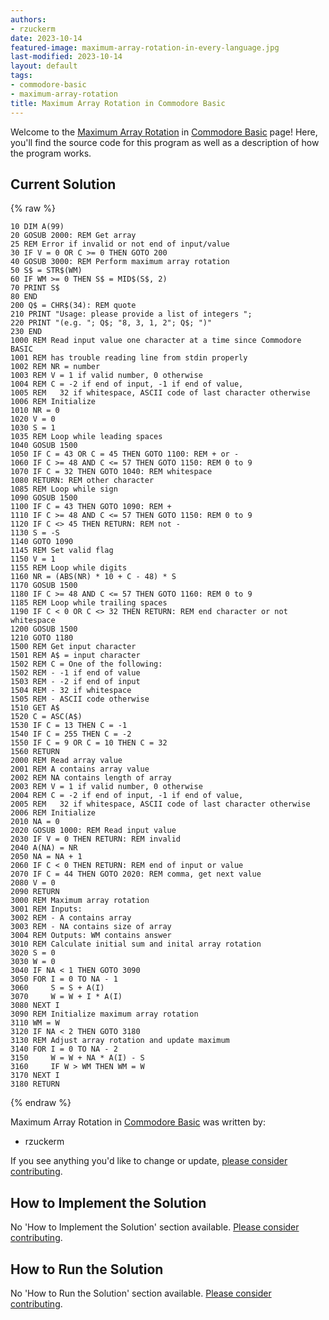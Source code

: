 ```yaml
---
authors:
- rzuckerm
date: 2023-10-14
featured-image: maximum-array-rotation-in-every-language.jpg
last-modified: 2023-10-14
layout: default
tags:
- commodore-basic
- maximum-array-rotation
title: Maximum Array Rotation in Commodore Basic
---
```


Welcome to the [Maximum Array Rotation](https://sampleprograms.io/projects/maximum-array-rotation) in [Commodore Basic](https://sampleprograms.io/languages/commodore-basic) page! Here, you'll find the source code for this program as well as a description of how the program works.

## Current Solution

{% raw %}

```commodore_basic
10 DIM A(99)
20 GOSUB 2000: REM Get array
25 REM Error if invalid or not end of input/value
30 IF V = 0 OR C >= 0 THEN GOTO 200
40 GOSUB 3000: REM Perform maximum array rotation
50 S$ = STR$(WM)
60 IF WM >= 0 THEN S$ = MID$(S$, 2)
70 PRINT S$
80 END
200 Q$ = CHR$(34): REM quote
210 PRINT "Usage: please provide a list of integers ";
220 PRINT "(e.g. "; Q$; "8, 3, 1, 2"; Q$; ")"
230 END
1000 REM Read input value one character at a time since Commodore BASIC
1001 REM has trouble reading line from stdin properly
1002 REM NR = number
1003 REM V = 1 if valid number, 0 otherwise
1004 REM C = -2 if end of input, -1 if end of value,
1005 REM   32 if whitespace, ASCII code of last character otherwise
1006 REM Initialize
1010 NR = 0
1020 V = 0
1030 S = 1
1035 REM Loop while leading spaces
1040 GOSUB 1500
1050 IF C = 43 OR C = 45 THEN GOTO 1100: REM + or -
1060 IF C >= 48 AND C <= 57 THEN GOTO 1150: REM 0 to 9
1070 IF C = 32 THEN GOTO 1040: REM whitespace
1080 RETURN: REM other character
1085 REM Loop while sign
1090 GOSUB 1500
1100 IF C = 43 THEN GOTO 1090: REM +
1110 IF C >= 48 AND C <= 57 THEN GOTO 1150: REM 0 to 9
1120 IF C <> 45 THEN RETURN: REM not -
1130 S = -S
1140 GOTO 1090
1145 REM Set valid flag
1150 V = 1
1155 REM Loop while digits
1160 NR = (ABS(NR) * 10 + C - 48) * S
1170 GOSUB 1500
1180 IF C >= 48 AND C <= 57 THEN GOTO 1160: REM 0 to 9
1185 REM Loop while trailing spaces
1190 IF C < 0 OR C <> 32 THEN RETURN: REM end character or not whitespace
1200 GOSUB 1500
1210 GOTO 1180
1500 REM Get input character
1501 REM A$ = input character
1502 REM C = One of the following:
1502 REM - -1 if end of value
1503 REM - -2 if end of input
1504 REM - 32 if whitespace
1505 REM - ASCII code otherwise
1510 GET A$
1520 C = ASC(A$)
1530 IF C = 13 THEN C = -1
1540 IF C = 255 THEN C = -2
1550 IF C = 9 OR C = 10 THEN C = 32
1560 RETURN
2000 REM Read array value
2001 REM A contains array value
2002 REM NA contains length of array
2003 REM V = 1 if valid number, 0 otherwise
2004 REM C = -2 if end of input, -1 if end of value,
2005 REM   32 if whitespace, ASCII code of last character otherwise
2006 REM Initialize
2010 NA = 0
2020 GOSUB 1000: REM Read input value
2030 IF V = 0 THEN RETURN: REM invalid
2040 A(NA) = NR
2050 NA = NA + 1
2060 IF C < 0 THEN RETURN: REM end of input or value
2070 IF C = 44 THEN GOTO 2020: REM comma, get next value
2080 V = 0
2090 RETURN
3000 REM Maximum array rotation
3001 REM Inputs:
3002 REM - A contains array
3003 REM - NA contains size of array
3004 REM Outputs: WM contains answer
3010 REM Calculate initial sum and inital array rotation
3020 S = 0
3030 W = 0
3040 IF NA < 1 THEN GOTO 3090
3050 FOR I = 0 TO NA - 1
3060     S = S + A(I)
3070     W = W + I * A(I)
3080 NEXT I
3090 REM Initialize maximum array rotation
3110 WM = W
3120 IF NA < 2 THEN GOTO 3180
3130 REM Adjust array rotation and update maximum
3140 FOR I = 0 TO NA - 2
3150     W = W + NA * A(I) - S
3160     IF W > WM THEN WM = W
3170 NEXT I
3180 RETURN

```

{% endraw %}

Maximum Array Rotation in [Commodore Basic](https://sampleprograms.io/languages/commodore-basic) was written by:

- rzuckerm

If you see anything you'd like to change or update, [please consider contributing](https://github.com/TheRenegadeCoder/sample-programs).

## How to Implement the Solution

No 'How to Implement the Solution' section available. [Please consider contributing](https://github.com/TheRenegadeCoder/sample-programs-website).

## How to Run the Solution

No 'How to Run the Solution' section available. [Please consider contributing](https://github.com/TheRenegadeCoder/sample-programs-website).